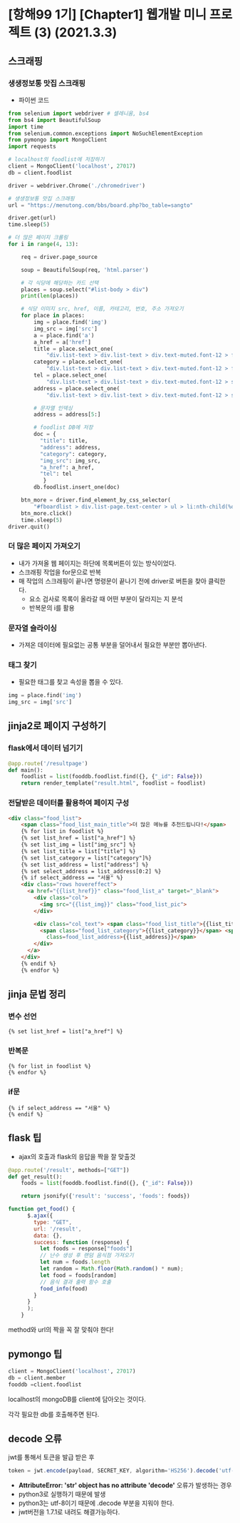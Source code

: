 # [항해99 1기] [Chapter1] 웹개발 미니 프로젝트 (3) (2021.3.3)



## 스크래핑

### 생생정보통 맛집 스크래핑

* 파이썬 코드

```python
from selenium import webdriver # 셀레니움, bs4
from bs4 import BeautifulSoup
import time
from selenium.common.exceptions import NoSuchElementException
from pymongo import MongoClient
import requests

# localhost의 foodlist에 저장하기
client = MongoClient('localhost', 27017)
db = client.foodlist

driver = webdriver.Chrome('./chromedriver')

# 생생정보통 맛집 스크래핑
url = "https://menutong.com/bbs/board.php?bo_table=sangto"

driver.get(url)
time.sleep(5)

# 더 많은 페이지 크롤링
for i in range(4, 13):

    req = driver.page_source

    soup = BeautifulSoup(req, 'html.parser')

    # 각 식당에 해당하는 카드 선택
    places = soup.select("#list-body > div")
    print(len(places))

    # 식당 이미지 src, href, 이름, 카테고리, 번호, 주소 가져오기
    for place in places:
        img = place.find('img')
        img_src = img['src']
        a = place.find('a')
        a_href = a['href']
        title = place.select_one(
            "div.list-text > div.list-text > div.text-muted.font-12 > font:nth-child(2) > b").text
        category = place.select_one(
            "div.list-text > div.list-text > div.text-muted.font-12 > font:nth-child(5) > b").text
        tel = place.select_one(
            "div.list-text > div.list-text > div.text-muted.font-12 > span:nth-child(7)").text
        address = place.select_one(
            "div.list-text > div.list-text > div.text-muted.font-12 > span:nth-child(9)").text

        # 문자열 인덱싱
        address = address[5:]

        # foodlist DB에 저장
        doc = {
          "title": title,
          "address": address,
          "category": category,
          "img_src": img_src,
          "a_href": a_href,
          "tel": tel
           }
        db.foodlist.insert_one(doc)

    btn_more = driver.find_element_by_css_selector(
        "#fboardlist > div.list-page.text-center > ul > li:nth-child(%d) > a" % (i))
    btn_more.click()
    time.sleep(5)
driver.quit()
```



### 더 많은 페이지 가져오기

* 내가 가져올 웹 페이지는 하단에 목록버튼이 있는 방식이었다.
* 스크래핑 작업을 for문으로 반복
* 매 작업의 스크래핑이 끝나면 명령문이 끝나기 전에 driver로 버튼을 찾아 클릭한다.
  * 요소 검사로 목록이 올라갈 때 어떤 부분이 달라지는 지 분석
  * 반복문의 i를 활용



### 문자열 슬라이싱

* 가져온 데이터에 필요없는  공통 부분을 덜어내서 필요한 부분만 뽑아낸다.



### 태그 찾기

* 필요한 태그를 찾고 속성을 뽑을 수 있다.

```python
img = place.find('img')
img_src = img['src']
```



## jinja2로 페이지 구성하기

### flask에서 데이터 넘기기

```python
@app.route('/resultpage')
def main():
    foodlist = list(fooddb.foodlist.find({}, {"_id": False}))
    return render_template("result.html", foodlist = foodlist)
```



### 전달받은 데이터를 활용하여 페이지 구성

```html
<div class="food_list">
    <span class="food_list_main_title">더 많은 메뉴를 추천드립니다!</span>
    {% for list in foodlist %}
    {% set list_href = list["a_href"] %}
    {% set list_img = list["img_src"] %}
    {% set list_title = list["title"] %}
    {% set list_category = list["category"]%}
    {% set list_address = list["address"] %}
    {% set select_address = list_address[0:2] %}
    {% if select_address == "서울" %}
    <div class="rows hovereffect">
      <a href="{{list_href}}" class="food_list_a" target="_blank">
        <div class="col">
          <img src="{{list_img}}" class="food_list_pic">
        </div>

        <div class="col_text"> <span class="food_list_title">{{list_title}}</span>
          <span class="food_list_category">{{list_category}}</span> <span
            class=food_list_address>{{list_address}}</span>
        </div>
      </a>
    </div>
    {% endif %}
    {% endfor %}
```



## jinja 문법 정리

### 변수 선언

```jinja2
{% set list_href = list["a_href"] %}
```



### 반복문

```jinja2
{% for list in foodlist %}
{% endfor %}
```



### if문

```jinja2
{% if select_address == "서울" %}
{% endif %}
```



## flask 팁

* ajax의 호출과 flask의 응답을 짝을 잘 맞출것

```python
@app.route('/result', methods=["GET"])
def get_result():
    foods = list(fooddb.foodlist.find({}, {"_id": False}))

    return jsonify({'result': 'success', 'foods': foods})
```

```javascript
function get_food() {
      $.ajax({
        type: "GET",
        url: '/result',
        data: {},
        success: function (response) {
          let foods = response["foods"]
          // 난수 생성 후 랜덤 음식점 가져오기
          let num = foods.length
          let random = Math.floor(Math.random() * num);
          let food = foods[random]
          // 음식 결과 출력 함수 호출
          food_info(food)
        }
      }
      );
    }
```

method와 url의 짝을 꼭 잘 맞춰야 한다!



## pymongo 팁

```python
client = MongoClient('localhost', 27017)
db = client.member
fooddb =client.foodlist
```

localhost의 mongoDB를 client에 담아오는 것이다.

각각 필요한 db를 호출해주면 된다.



## decode 오류

jwt를 통해서 토큰을 발급 받은 후

```javascript
token = jwt.encode(payload, SECRET_KEY, algorithm='HS256').decode('utf-8')
```

*  **AttributeError: 'str' object has no attribute 'decode'** 오류가 발생하는 경우
  * python3로 실행하기 때문에 발생
* python3는 utf-8이기 때문에 .decode 부분을 지워야 한다.
* jwt버전을 1.7.1로 내려도 해결가능하다.